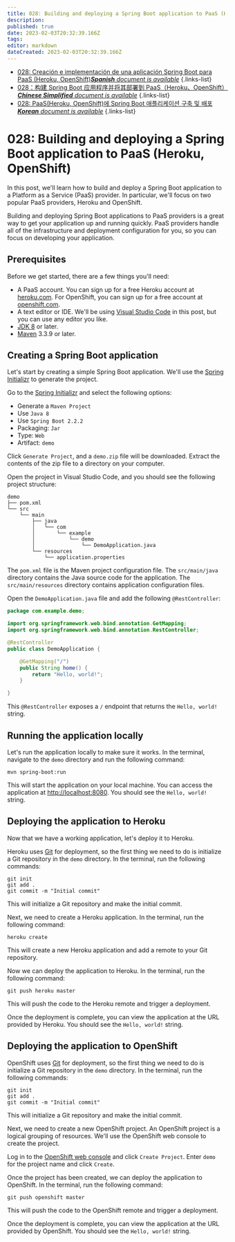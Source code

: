 ```yaml
---
title: 028: Building and deploying a Spring Boot application to PaaS (Heroku, OpenShift)
description: 
published: true
date: 2023-02-03T20:32:39.166Z
tags: 
editor: markdown
dateCreated: 2023-02-03T20:32:39.166Z
---
```


- [028: Creación e implementación de una aplicación Spring Boot para PaaS (Heroku, OpenShift)***Spanish** document is available*](/es/Knowledge-base/Spring-Boot/Learning/028-building-and-deploying-a-spring-boot-application-to-paas-heroku-openshift)
{.links-list}
- [028：构建 Spring Boot 应用程序并将其部署到 PaaS（Heroku、OpenShift）***Chinese Simplified** document is available*](/zh/Knowledge-base/Spring-Boot/Learning/028-building-and-deploying-a-spring-boot-application-to-paas-heroku-openshift)
{.links-list}
- [028: PaaS(Heroku, OpenShift)에 Spring Boot 애플리케이션 구축 및 배포***Korean** document is available*](/ko/Knowledge-base/Spring-Boot/Learning/028-building-and-deploying-a-spring-boot-application-to-paas-heroku-openshift)
{.links-list}


# 028: Building and deploying a Spring Boot application to PaaS (Heroku, OpenShift)

In this post, we'll learn how to build and deploy a Spring Boot application to a Platform as a Service (PaaS) provider. In particular, we'll focus on two popular PaaS providers, Heroku and OpenShift.

Building and deploying Spring Boot applications to PaaS providers is a great way to get your application up and running quickly. PaaS providers handle all of the infrastructure and deployment configuration for you, so you can focus on developing your application.

## Prerequisites

Before we get started, there are a few things you'll need:

* A PaaS account. You can sign up for a free Heroku account at [heroku.com](https://www.heroku.com/). For OpenShift, you can sign up for a free account at [openshift.com](https://www.openshift.com/).
* A text editor or IDE. We'll be using [Visual Studio Code](https://code.visualstudio.com/) in this post, but you can use any editor you like.
* [JDK 8](https://adoptopenjdk.net/) or later.
* [Maven](https://maven.apache.org/) 3.3.9 or later.

## Creating a Spring Boot application

Let's start by creating a simple Spring Boot application. We'll use the [Spring Initializr](https://start.spring.io/) to generate the project.

Go to the [Spring Initializr](https://start.spring.io/) and select the following options:

* Generate a `Maven Project`
* Use `Java 8`
* Use `Spring Boot 2.2.2`
* Packaging: `Jar`
* Type: `Web`
* Artifact: `demo`

Click `Generate Project`, and a `demo.zip` file will be downloaded. Extract the contents of the zip file to a directory on your computer.

Open the project in Visual Studio Code, and you should see the following project structure:

```
demo
├── pom.xml
└── src
    └── main
        ├── java
        │   └── com
        │       └── example
        │           └── demo
        │               └── DemoApplication.java
        └── resources
            └── application.properties
```

The `pom.xml` file is the Maven project configuration file. The `src/main/java` directory contains the Java source code for the application. The `src/main/resources` directory contains application configuration files.

Open the `DemoApplication.java` file and add the following `@RestController`:

```java
package com.example.demo;

import org.springframework.web.bind.annotation.GetMapping;
import org.springframework.web.bind.annotation.RestController;

@RestController
public class DemoApplication {

    @GetMapping("/")
    public String home() {
        return "Hello, world!";
    }

}
```

This `@RestController` exposes a `/` endpoint that returns the `Hello, world!` string.

## Running the application locally

Let's run the application locally to make sure it works. In the terminal, navigate to the `demo` directory and run the following command:

```
mvn spring-boot:run
```

This will start the application on your local machine. You can access the application at [http://localhost:8080](http://localhost:8080). You should see the `Hello, world!` string.

## Deploying the application to Heroku

Now that we have a working application, let's deploy it to Heroku.

Heroku uses [Git](https://git-scm.com/) for deployment, so the first thing we need to do is initialize a Git repository in the `demo` directory. In the terminal, run the following commands:

```
git init
git add .
git commit -m "Initial commit"
```

This will initialize a Git repository and make the initial commit.

Next, we need to create a Heroku application. In the terminal, run the following command:

```
heroku create
```

This will create a new Heroku application and add a remote to your Git repository.

Now we can deploy the application to Heroku. In the terminal, run the following command:

```
git push heroku master
```

This will push the code to the Heroku remote and trigger a deployment.

Once the deployment is complete, you can view the application at the URL provided by Heroku. You should see the `Hello, world!` string.

## Deploying the application to OpenShift

OpenShift uses [Git](https://git-scm.com/) for deployment, so the first thing we need to do is initialize a Git repository in the `demo` directory. In the terminal, run the following commands:

```
git init
git add .
git commit -m "Initial commit"
```

This will initialize a Git repository and make the initial commit.

Next, we need to create a new OpenShift project. An OpenShift project is a logical grouping of resources. We'll use the OpenShift web console to create the project.

Log in to the [OpenShift web console](https://console.openshift.com/) and click `Create Project`. Enter `demo` for the project name and click `Create`.

Once the project has been created, we can deploy the application to OpenShift. In the terminal, run the following command:

```
git push openshift master
```

This will push the code to the OpenShift remote and trigger a deployment.

Once the deployment is complete, you can view the application at the URL provided by OpenShift. You should see the `Hello, world!` string.